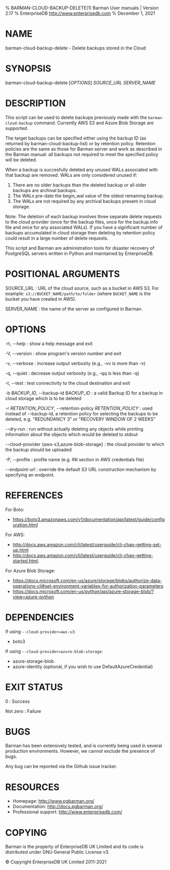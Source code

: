 % BARMAN-CLOUD-BACKUP-DELETE(1) Barman User manuals | Version 2.17
% EnterpriseDB <http://www.enterprisedb.com>
% December 1, 2021

# NAME

barman-cloud-backup-delete - Delete backups stored in the Cloud


# SYNOPSIS

barman-cloud-backup-delete [*OPTIONS*] *SOURCE_URL* *SERVER_NAME*


# DESCRIPTION

This script can be used to delete backups previously made with the
`barman-cloud-backup` command. Currently AWS S3 and Azure Blob Storage
are supported.

The target backups can be specified either using the backup ID (as
returned by barman-cloud-backup-list) or by retention policy. Retention
policies are the same as those for Barman server and work as described in
the Barman manual: all backups not required to meet the specified policy
will be deleted.

When a backup is succesfully deleted any unused WALs associated with that
backup are removed. WALs are only considered unused if:

 1. There are no older backups than the deleted backup *or* all older backups
    are archival backups.
 2. The WALs pre-date the begin_wal value of the oldest remaining backup.
 3. The WALs are not required by any archival backups present in cloud storage.

Note: The deletion of each backup involves three separate delete requests
to the cloud provider (once for the backup files, once for the backup.info
file and once for any associated WALs). If you have a significant number of
backups accumulated in cloud storage then deleting by retention policy could
result in a large number of delete requests.

This script and Barman are administration tools for disaster recovery
of PostgreSQL servers written in Python and maintained by EnterpriseDB.


# POSITIONAL ARGUMENTS

SOURCE_URL
:    URL of the cloud source, such as a bucket in AWS S3.
     For example: `s3://BUCKET_NAME/path/to/folder` (where `BUCKET_NAME`
     is the bucket you have created in AWS).

SERVER_NAME
:    the name of the server as configured in Barman.

# OPTIONS

-h, --help
:    show a help message and exit

-V, --version
:    show program's version number and exit

-v, --verbose
:    increase output verbosity (e.g., -vv is more than -v)

-q, --quiet
:    decrease output verbosity (e.g., -qq is less than -q)

-t, --test
:    test connectivity to the cloud destination and exit

-b *BACKUP_ID*, --backup-id *BACKUP_ID*
:    a valid Backup ID for a backup in cloud storage which is to be deleted

-r *RETENTION_POLICY*, --retention-policy *RETENTION_POLICY*
:    used instead of --backup-id, a retention policy for selecting the backups
     to be deleted, e.g. "REDUNDANCY 3" or "RECOVERY WINDOW OF 2 WEEKS"

--dry-run
:    run without actually deleting any objects while printing information
     about the objects which would be deleted to stdout

--cloud-provider {aws-s3,azure-blob-storage}
:    the cloud provider to which the backup should be uploaded

-P, --profile
:    profile name (e.g. INI section in AWS credentials file)

--endpoint-url
:    override the default S3 URL construction mechanism by specifying an endpoint.

# REFERENCES

For Boto:

* https://boto3.amazonaws.com/v1/documentation/api/latest/guide/configuration.html

For AWS:

* http://docs.aws.amazon.com/cli/latest/userguide/cli-chap-getting-set-up.html
* http://docs.aws.amazon.com/cli/latest/userguide/cli-chap-getting-started.html.

For Azure Blob Storage:

* https://docs.microsoft.com/en-us/azure/storage/blobs/authorize-data-operations-cli#set-environment-variables-for-authorization-parameters
* https://docs.microsoft.com/en-us/python/api/azure-storage-blob/?view=azure-python

# DEPENDENCIES

If using `--cloud-provider=aws-s3`:

* boto3

If using `--cloud-provider=azure-blob-storage`:

* azure-storage-blob
* azure-identity (optional, if you wish to use DefaultAzureCredential)

# EXIT STATUS

0
:   Success

Not zero
:   Failure


# BUGS

Barman has been extensively tested, and is currently being used in several
production environments. However, we cannot exclude the presence of bugs.

Any bug can be reported via the Github issue tracker.

# RESOURCES

* Homepage: <http://www.pgbarman.org/>
* Documentation: <http://docs.pgbarman.org/>
* Professional support: <http://www.enterprisedb.com/>


# COPYING

Barman is the property of EnterpriseDB UK Limited
and its code is distributed under GNU General Public License v3.

© Copyright EnterpriseDB UK Limited 2011-2021
